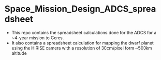 # Space_Mission_Design_ADCS_spreadsheet

* This repo contains the spreadsheet calculations done for the ADCS for a ~4-year mission to Ceres. <br>
* It also contains a spreadsheet calculation for mapping the dwarf planet using the HiRISE camera with a resolution of 30cm/pixel form ~500km altitude 
